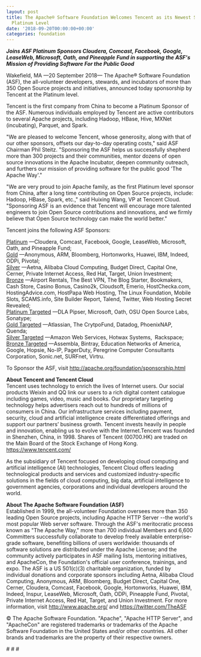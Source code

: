 ```yaml
---
layout: post
title: The Apache® Software Foundation Welcomes Tencent as its Newest Sponsor at the
  Platinum Level
date: '2018-09-20T00:00:00+00:00'
categories: foundation
---
```

<p><strong><em>Joins ASF Platinum Sponsors Cloudera, Comcast, Facebook, Google, LeaseWeb, Microsoft, Oath, and Pineapple Fund in supporting the ASF's Mission of Providing Software For the Public Good</em></strong></p> 
  <p>Wakefield, MA —20 September 2018— The Apache® Software Foundation (ASF), the all-volunteer developers, stewards, and incubators of more than 350 Open Source projects and initiatives, announced today sponsorship by Tencent at the Platinum level.</p> 
  <p>Tencent is the first company from China to become a Platinum Sponsor of the ASF. Numerous individuals employed by Tencent are active contributors to several Apache projects, including Hadoop, HBase, Hive, MXNet (incubating), Parquet, and Spark.</p> 
  <p>&quot;We are pleased to welcome Tencent, whose generosity, along with that of our other sponsors, offsets our day-to-day operating costs,&quot; said ASF Chairman Phil Steitz. &quot;Sponsoring the ASF helps us successfully shepherd more than 300 projects and their communities, mentor dozens of open source innovations in the Apache Incubator, deepen community outreach, and furthers our mission of providing software for the public good 'The Apache Way'.&quot;</p> 
  <p>&quot;We are very proud to join Apache family, as the first Platinum level sponsor from China, after a long time contributing on Open Source projects, include: Hadoop, HBase, Spark, etc.,&quot; said Huixing Wang, VP at Tencent Cloud. &quot;Sponsoring ASF is an evidence that Tencent will encourage more talented engineers to join Open Source contributions and innovations, and we firmly believe that Open Source technology can make the world better.&quot;</p> 
  <p>Tencent joins the following ASF Sponsors: </p> 
  <p><u>Platinum</u> —Cloudera, Comcast, Facebook, Google, LeaseWeb, Microsoft, Oath, and Pineapple Fund; <br /><u>Gold</u> —Anonymous, ARM, Bloomberg, Hortonworks, Huawei, IBM, Indeed, ODPi, Pivotal; <br /><u>Silver</u> —Aetna, Alibaba Cloud Computing, Budget Direct, Capital One, Cerner, Private Internet Access, Red Hat, Target, Union Investment; <br /><u>Bronze</u> —Airport Rentals, The Best VPN, The Blog Starter, Bookmakers, Cash Store, Casino Bonus, Casino2k, Cloudsoft, Emerio, HostChecka.com, HostingAdvice.com, HostPapa Web Hosting, The Linux Foundation, Mobile Slots, SCAMS.info, Site Builder Report, Talend, Twitter, Web Hosting Secret Revealed; <br /><u>Platinum Targeted</u> —DLA Pipser, Microsoft, Oath, OSU Open Source Labs, Sonatype; <br /><u>Gold Targeted</u> —Atlassian, The CrytpoFund, Datadog, PhoenixNAP, Quenda; <br /><u>Silver Targeted</u> —Amazon Web Services, Hotwax Systems,&nbsp; Rackspace; <br /><u>Bronze Targeted</u> —Assembla, Bintray, Education Networks of America, Google, Hopsie, No-IP, PagerDuty, Peregrine Computer Consultants Corporation, Sonic.net, SURFnet, Virtru. </p> 
  <p>To Sponsor the ASF, visit <a href="http://apache.org/foundation/sponsorship.html">http://apache.org/foundation/sponsorship.html</a></p> 
  <p><strong>About Tencent and Tencent Cloud<br /></strong>Tencent uses technology to enrich the lives of Internet users. Our social products Weixin and QQ link our users to a rich digital content catalogue including games, video, music and books. Our proprietary targeting technology helps advertisers reach out to hundreds of millions of consumers in China. Our infrastructure services including payment, security, cloud and artificial intelligence create differentiated offerings and support our partners’ business growth. Tencent invests heavily in people and innovation, enabling us to evolve with the Internet.Tencent was founded in Shenzhen, China, in 1998. Shares of Tencent (00700.HK) are traded on the Main Board of the Stock Exchange of Hong Kong. <a href="https://www.tencent.com/">https://www.tencent.com/</a> </p> 
  <p>As the subsidiary of Tencent focused on developing cloud computing and artificial intelligence (AI) technologies, Tencent Cloud offers leading technological products and services and customized industry-specific solutions in the fields of cloud computing, big data, artificial intelligence to government agencies, corporations and individual developers around the world.</p> 
  <p><strong>About The Apache Software Foundation (ASF)<br /></strong>Established in 1999, the all-volunteer Foundation oversees more than 350 leading Open Source projects, including Apache HTTP Server --the world's most popular Web server software. Through the ASF's meritocratic process known as &quot;The Apache Way,&quot; more than 700 individual Members and 6,600 Committers successfully collaborate to develop freely available enterprise-grade software, benefiting billions of users worldwide: thousands of software solutions are distributed under the Apache License; and the community actively participates in ASF mailing lists, mentoring initiatives, and ApacheCon, the Foundation's official user conference, trainings, and expo. The ASF is a US 501(c)(3) charitable organization, funded by individual donations and corporate sponsors including Aetna, Alibaba Cloud Computing, Anonymous, ARM, Bloomberg, Budget Direct, Capital One, Cerner, Cloudera, Comcast, Facebook, Google, Hortonworks, Huawei, IBM, Indeed, Inspur, LeaseWeb, Microsoft, Oath, ODPi, Pineapple Fund, Pivotal, Private Internet Access, Red Hat, Target, and Union Investment. For more information, visit <a href="http://www.apache.org/">http://www.apache.org/</a> and <a href="https://twitter.com/TheASF">https://twitter.com/TheASF</a></p> 
  <p>© The Apache Software Foundation. &quot;Apache&quot;, &quot;Apache HTTP Server&quot;, and &quot;ApacheCon&quot; are registered trademarks or trademarks of the Apache Software Foundation in the United States and/or other countries. All other brands and trademarks are the property of their respective owners.</p> 
  <p># # #&nbsp;</p>
